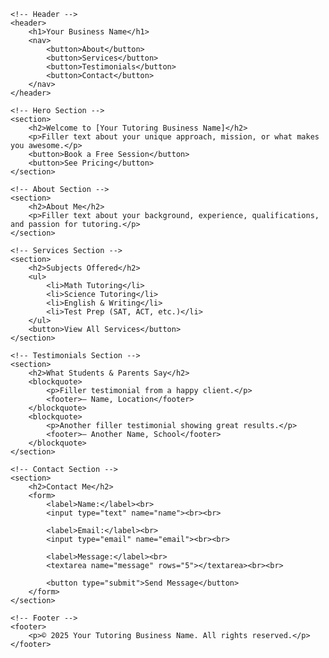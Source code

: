 <html lang="en">
<head>
    <meta charset="UTF-8">
    <title>Your Tutoring Business</title>
</head>
<body>

    <!-- Header -->
    <header>
        <h1>Your Business Name</h1>
        <nav>
            <button>About</button>
            <button>Services</button>
            <button>Testimonials</button>
            <button>Contact</button>
        </nav>
    </header>

    <!-- Hero Section -->
    <section>
        <h2>Welcome to [Your Tutoring Business Name]</h2>
        <p>Filler text about your unique approach, mission, or what makes you awesome.</p>
        <button>Book a Free Session</button>
        <button>See Pricing</button>
    </section>

    <!-- About Section -->
    <section>
        <h2>About Me</h2>
        <p>Filler text about your background, experience, qualifications, and passion for tutoring.</p>
    </section>

    <!-- Services Section -->
    <section>
        <h2>Subjects Offered</h2>
        <ul>
            <li>Math Tutoring</li>
            <li>Science Tutoring</li>
            <li>English & Writing</li>
            <li>Test Prep (SAT, ACT, etc.)</li>
        </ul>
        <button>View All Services</button>
    </section>

    <!-- Testimonials Section -->
    <section>
        <h2>What Students & Parents Say</h2>
        <blockquote>
            <p>Filler testimonial from a happy client.</p>
            <footer>– Name, Location</footer>
        </blockquote>
        <blockquote>
            <p>Another filler testimonial showing great results.</p>
            <footer>– Another Name, School</footer>
        </blockquote>
    </section>

    <!-- Contact Section -->
    <section>
        <h2>Contact Me</h2>
        <form>
            <label>Name:</label><br>
            <input type="text" name="name"><br><br>

            <label>Email:</label><br>
            <input type="email" name="email"><br><br>

            <label>Message:</label><br>
            <textarea name="message" rows="5"></textarea><br><br>

            <button type="submit">Send Message</button>
        </form>
    </section>

    <!-- Footer -->
    <footer>
        <p>© 2025 Your Tutoring Business Name. All rights reserved.</p>
    </footer>

</body>
</html>
